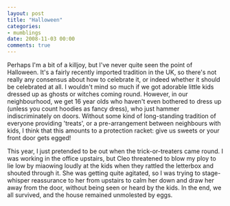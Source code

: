 ```yaml
---
layout: post
title: "Halloween"
categories:
- mumblings
date: 2008-11-03 00:00
comments: true
---
```


<p>Perhaps I'm a bit of a killjoy, but I've never quite seen the point of Halloween. It's a fairly recently imported tradition in the UK, so there's not really any consensus about how to celebrate it, or indeed whether it should be celebrated at all. I wouldn't mind so much if we got adorable little kids dressed up as ghosts or witches coming round. However, in our neighbourhood, we get 16 year olds who haven't even bothered to dress up (unless you count hoodies as fancy dress), who just hammer indiscriminately on doors. Without some kind of long-standing tradition of everyone providing 'treats', or a pre-arrangement between neighbours with kids, I think that this amounts to a protection racket: give us sweets or your front door gets egged!</p>

<p>This year, I just pretended to be out when the trick-or-treaters came round. I was working in the office upstairs, but Cleo threatened to blow my ploy to lie low by miaowing loudly at the kids when they rattled the letterbox and shouted through it. She was getting quite agitated, so I was trying to stage-whisper reassurance to her from upstairs to calm her down and draw her away from the door, without being seen or heard by the kids. In the end, we all survived, and the house remained unmolested by eggs.</p>


